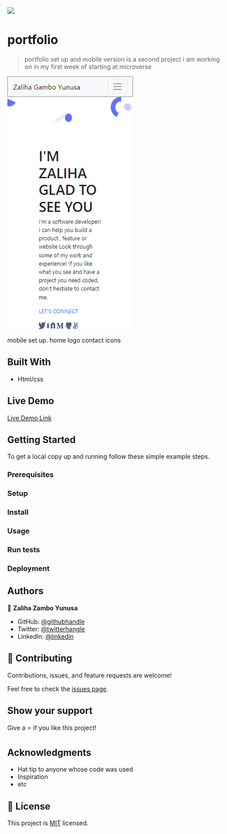 ![](https://img.shields.io/badge/Microverse-blueviolet)

# portfolio

> portfolio set up and mobile version is a second project i am working on in my first week of starting at microverse

![screenshot](./app-screenshot.png)

mobile set up.
home 
logo
contact
icons

## Built With

- Html/css

## Live Demo

[Live Demo Link](https://xaleehrtyunus.github.io/portfolio/)


## Getting Started
To get a local copy up and running follow these simple example steps.

### Prerequisites

### Setup

### Install

### Usage

### Run tests

### Deployment



## Authors

👤 **Zaliha Zambo Yunusa**

- GitHub: [@githubhandle](https://github.com/xaleehrtyunus)
- Twitter: [@twitterhangle](https://twiiter.com/yunusxaleehrt)
- LinkedIn: [@linkedin](https://linkedin.com/zalihagamboyunusa)


## 🤝 Contributing

Contributions, issues, and feature requests are welcome!

Feel free to check the [issues page](../../issues/).

## Show your support

Give a ⭐️ if you like this project!
## Acknowledgments

- Hat tip to anyone whose code was used
- Inspiration
- etc

## 📝 License

This project is [MIT](./MIT.md) licensed.
